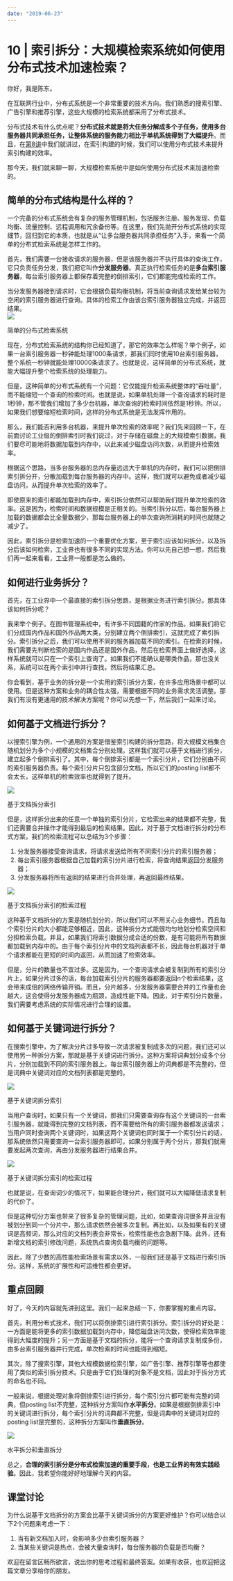 ```yaml
---
date: "2019-06-23"
---  
```

      
# 10 | 索引拆分：大规模检索系统如何使用分布式技术加速检索？
你好，我是陈东。

在互联网行业中，分布式系统是一个非常重要的技术方向。我们熟悉的搜索引擎、广告引擎和推荐引擎，这些大规模的检索系统都采用了分布式技术。

分布式技术有什么优点呢？**分布式技术就是将大任务分解成多个子任务，使用多台服务器共同承担任务，让整体系统的服务能力相比于单机系统得到了大幅提升**。而且，在[第8讲](https://time.geekbang.org/column/article/222810)中我们就讲过，在索引构建的时候，我们可以使用分布式技术来提升索引构建的效率。

那今天，我们就来聊一聊，大规模检索系统中是如何使用分布式技术来加速检索的。

## 简单的分布式结构是什么样的？

一个完备的分布式系统会有复杂的服务管理机制，包括服务注册、服务发现、负载均衡、流量控制、远程调用和冗余备份等。在这里，我们先抛开分布式系统的实现细节，回归到它的本质，也就是从“让多台服务器共同承担任务”入手，来看一个简单的分布式检索系统是怎样工作的。

首先，我们需要一台接收请求的服务器，但是该服务器并不执行具体的查询工作，它只负责任务分发，我们把它叫作**分发服务器**。真正执行检索任务的是**多台索引服务器**，每台索引服务器上都保存着完整的倒排索引，它们都能完成检索的工作。

当分发服务器接到请求时，它会根据负载均衡机制，将当前查询请求发给某台较为空闲的索引服务器进行查询。具体的检索工作由该台索引服务器独立完成，并返回结果。  
![](./httpsstatic001geekbangorgresourceimage5bdf5ba0f02fc5607409831cc0256a62eedf.jpg)

<!-- [[[read_end]]] -->

简单的分布式检索系统

现在，分布式检索系统的结构你已经知道了，那它的效率怎么样呢？举个例子，如果一台索引服务器一秒钟能处理1000条请求，那我们同时使用10台索引服务器，整个系统一秒钟就能处理10000条请求了。也就是说，这样简单的分布式系统，就能大幅提升整个检索系统的处理能力。

但是，这种简单的分布式系统有一个问题：它仅能提升检索系统整体的“吞吐量”，而不能缩短一个查询的检索时间。也就是说，如果单机处理一个查询请求的耗时是1秒钟，那不管我们增加了多少台机器，单次查询的检索时间依然是1秒钟。所以，如果我们想要缩短检索时间，这样的分布式系统是无法发挥作用的。

那么，我们能否利用多台机器，来提升单次检索的效率呢？我们先来回顾一下，在前面讨论工业级的倒排索引时我们说过，对于存储在磁盘上的大规模索引数据，我们要尽可能地将数据加载到内存中，以此来减少磁盘访问次数，从而提升检索效率。

根据这个思路，当多台服务器的总内存量远远大于单机的内存时，我们可以把倒排索引拆分开，分散加载到每台服务器的内存中。这样，我们就可以避免或者减少磁盘访问，从而提升单次检索的效率了。

即使原来的索引都能加载到内存中，索引拆分依然可以帮助我们提升单次检索的效率。这是因为，检索时间和数据规模是正相关的。当索引拆分以后，每台服务器上加载的数据都会比全量数据少，那每台服务器上的单次查询所消耗的时间也就随之减少了。

因此，索引拆分是检索加速的一个重要优化方案，至于索引应该如何拆分，以及拆分后该如何检索，工业界也有很多不同的实现方法。你可以先自己想一想，然后我们再一起来看看，工业界一般都是怎么做的。

## 如何进行业务拆分？

首先，在工业界中一个最直接的索引拆分思路，是根据业务进行索引拆分。那具体该如何拆分呢？

我来举个例子。在图书管理系统中，有许多不同国籍的作家的作品。如果我们将它们分成国内作品和国外作品两大类，分别建立两个倒排索引，这就完成了索引拆分。索引拆分之后，我们可以使用不同的服务器加载不同的索引。在检索的时候，我们需要先判断检索的是国内作品还是国外作品，然后在检索界面上做好选择，这样系统就可以只在一个索引上查询了。如果我们不能确认是哪类作品，那也没关系，系统可以在两个索引中并行查找，然后将结果汇总。

你会看到，基于业务的拆分是一个实用的索引拆分方案，在许多应用场景中都可以使用。但是这种方案和业务的耦合性太强，需要根据不同的业务需求灵活调整。那我们有没有更通用的技术解决方案呢？你可以先想一下，然后我们一起来讨论。

## 如何基于文档进行拆分？

以搜索引擎为例，一个通用的方案是借鉴索引构建的拆分思路，将大规模文档集合随机划分为多个小规模的文档集合分别处理。这样我们就可以基于文档进行拆分，建立起多个倒排索引了。其中，每个倒排索引都是一个索引分片，它们分别由不同的索引服务器负责。每个索引分片只包含部分文档，所以它们的posting list都不会太长，这样单机的检索效率也就得到了提升。

![](./httpsstatic001geekbangorgresourceimageee39eec1b7de0974b1d0ac62b8b043504439.jpg)

基于文档拆分索引

但是，这样拆分出来的任意一个单独的索引分片，它检索出来的结果都不完整，我们还需要合并操作才能得到最后的检索结果。因此，对于基于文档进行拆分的分布式方案，我们的检索流程可以总结为3个步骤：

1.  分发服务器接受查询请求，将请求发送给所有不同索引分片的索引服务器；
2.  每台索引服务器根据自己加载的索引分片进行检索，将查询结果返回分发服务器；
3.  分发服务器将所有返回的结果进行合并处理，再返回最终结果。

![](./httpsstatic001geekbangorgresourceimage2dc02d98f7658d29f1d6cef4a21af7238fc0.jpeg)

基于文档拆分索引的检索过程

这种基于文档拆分的方案是随机划分的，所以我们可以不用关心业务细节。而且每个索引分片的大小都能足够相近，因此，这种拆分方式能很均匀地划分检索空间和分担检索负载。并且，如果我们将索引数据分成合适的份数，是有可能将所有数据都加载到内存中的。由于每个索引分片中的文档列表都不长，因此每台机器对于单个请求都能在更短的时间内返回，从而加速了检索效率。

但是，分片的数量也不宜过多。这是因为，一个查询请求会被复制到所有的索引分片上，如果分片过多的话，每台加载索引分片的服务器都要返回n个检索结果，这会带来成倍的网络传输开销。而且，分片越多，分发服务器需要合并的工作量也会越大，这会使得分发服务器成为瓶颈，造成性能下降。因此，对于索引分片数量，我们需要考虑系统的实际情况进行合理的设置。

## 如何基于关键词进行拆分？

在搜索引擎中，为了解决分片过多导致一次请求被复制成多次的问题，我们还可以使用另一种拆分方案，那就是基于关键词进行拆分。这种方案将词典划分成多个分片，分别加载到不同的索引服务器上。每台索引服务器上的词典都是不完整的，但是词典中关键词对应的文档列表都是完整的。

![](./httpsstatic001geekbangorgresourceimaged83ad8ef8131d943d4ed7b812dd30e51ba3a.jpg)

基于关键词拆分索引

当用户查询时，如果只有一个关键词，那我们只需要查询存有这个关键词的一台索引服务器，就能得到完整的文档列表，而不需要给所有的索引服务器都发送请求；当用户同时查询两个关键词时，如果这两个关键词也同时属于一个索引分片的话，那系统依然只需要查询一台索引服务器即可。如果分别属于两个分片，那我们就需要发起两次查询，再由分发服务器进行结果合并。

![](./httpsstatic001geekbangorgresourceimaged31bd38afa0d9b400798fd30a9c0e147e91b.jpg)

基于关键词拆分索引的检索过程

也就是说，在查询词少的情况下，如果能合理分片，我们就可以大幅降低请求复制的代价了。

但是这种切分方案也带来了很多复杂的管理问题，比如，如果查询词很多并且没有被划分到同一个分片中，那么请求依然会被多次复制。再比如，以及如果有的关键词是高频词，那么对应的文档列表会非常长，检索性能也会急剧下降。此外，还有新增文档的索引修改问题，系统热点查询负载均衡的问题等。

因此，除了少数的高性能检索场景有需求以外，一般我们还是基于文档进行索引拆分。这样，系统的扩展性和可运维性都会更好。

## 重点回顾

好了，今天的内容就先讲到这里。我们一起来总结一下，你要掌握的重点内容。

首先，利用分布式技术，我们可以将倒排索引进行索引拆分。索引拆分的好处是：一方面是能将更多的索引数据加载到内存中，降低磁盘访问次数，使得检索效率能得到大幅度的提升；另一方面是基于文档的拆分，能将一个查询请求复制成多份，由多台索引服务器并行完成，单次检索的时间也能得到缩短。

其次，除了搜索引擎，其他大规模数据检索引擎，如广告引擎、推荐引擎等也都使用了类似的索引拆分技术。只是由于它们处理的对象不是文档，因此对于拆分方式的命名也不同。

一般来说，根据处理对象将倒排索引进行拆分，每个索引分片都可能有完整的词典，但posting list不完整，这种拆分方案叫作**水平拆分**。如果是根据倒排索引中的关键词进行拆分，每个索引分片的词典都不完整，但是词典中的关键词对应的posting list是完整的，这种拆分方案叫作**垂直拆分**。

![](./httpsstatic001geekbangorgresourceimage569e56dfa700a087ea1984a7fcda8a6d409e.jpg)

水平拆分和垂直拆分

总之，**合理的索引拆分是分布式检索加速的重要手段，也是工业界的有效实践经验**。因此，我希望你能好好地理解今天的内容。

## 课堂讨论

为什么说基于文档拆分的方案会比基于关键词拆分的方案更好维护？你可以结合以下2个问题来考虑一下：

1.  当有新文档加入时，会影响多少台索引服务器？
2.  当某些关键词是热点，会被大量查询时，每台服务器的负载是否均衡？

欢迎在留言区畅所欲言，说出你的思考过程和最终答案。如果有收获，也欢迎把这篇文章分享给你的朋友。